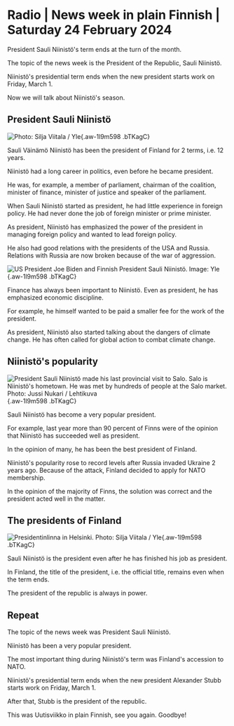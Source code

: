 # Radio \| News week in plain Finnish \| Saturday 24 February 2024

President Sauli Niinistö's term ends at the turn of the month.

The topic of the news week is the President of the Republic, Sauli Niinistö.

Niinistö's presidential term ends when the new president starts work on Friday, March 1.

Now we will talk about Niinistö's season.

## President Sauli Niinistö

![ Photo: Silja Viitala / Yle](https://images.cdn.yle.fi/image/upload/c_crop,h_2812,w_5000,x_0,y_197/ar_1.7777777777777777,c_fill,g_faces,h_431,w_767/dpr_1.0/q_auto:eco/f_auto/fl_lossy/v1689336195/39-114284264b1384bdcfe5){.aw-1l9m598 .bTKagC}

Sauli Väinämö Niinistö has been the president of Finland for 2 terms, i.e. 12 years.

Niinistö had a long career in politics, even before he became president.

He was, for example, a member of parliament, chairman of the coalition, minister of finance, minister of justice and speaker of the parliament.

When Sauli Niinistö started as president, he had little experience in foreign policy. He had never done the job of foreign minister or prime minister.

As president, Niinistö has emphasized the power of the president in managing foreign policy and wanted to lead foreign policy.

He also had good relations with the presidents of the USA and Russia. Relations with Russia are now broken because of the war of aggression.

![US President Joe Biden and Finnish President Sauli Niinistö. Image: Yle](https://images.cdn.yle.fi/image/upload/c_crop,h_1080,w_1919,x_0,y_0/ar_1.7777777777777777,c_fill,g_faces,h_431,w_767/dpr_1.0/q_auto:eco/f_auto/fl_lossy/v1688634029/39-113877464a677d215b54){.aw-1l9m598 .bTKagC}

Finance has always been important to Niinistö. Even as president, he has emphasized economic discipline.

For example, he himself wanted to be paid a smaller fee for the work of the president.

As president, Niinistö also started talking about the dangers of climate change. He has often called for global action to combat climate change.

## Niinistö's popularity

![President Sauli Niinistö made his last provincial visit to Salo. Salo is Niinistö's hometown. He was met by hundreds of people at the Salo market. Photo: Jussi Nukari / Lehtikuva](https://images.cdn.yle.fi/image/upload/c_crop,h_2880,w_5120,x_0,y_64/ar_1.7777777777777777,c_fill,g_faces,h_431,w_767/dpr_1.0/q_auto:eco/f_auto/fl_lossy/v1708597528/39-124785065d720f51b156){.aw-1l9m598 .bTKagC}

Sauli Niinistö has become a very popular president.

For example, last year more than 90 percent of Finns were of the opinion that Niinistö has succeeded well as president.

In the opinion of many, he has been the best president of Finland.

Niinistö's popularity rose to record levels after Russia invaded Ukraine 2 years ago. Because of the attack, Finland decided to apply for NATO membership.

In the opinion of the majority of Finns, the solution was correct and the president acted well in the matter.

## The presidents of Finland

![Presidentinlinna in Helsinki. Photo: Silja Viitala / Yle](https://images.cdn.yle.fi/image/upload/c_crop,h_2813,w_5000,x_0,y_0/ar_1.7777777777777777,c_fill,g_faces,h_431,w_767/dpr_1.0/q_auto:eco/f_auto/fl_lossy/v1607272318/39-7509385fcd06a53f54c){.aw-1l9m598 .bTKagC}

Sauli Niinistö is the president even after he has finished his job as president.

In Finland, the title of the president, i.e. the official title, remains even when the term ends.

The president of the republic is always in power.

## Repeat

The topic of the news week was President Sauli Niinistö.

Niinistö has been a very popular president.

The most important thing during Niinistö's term was Finland's accession to NATO.

Niinistö's presidential term ends when the new president Alexander Stubb starts work on Friday, March 1.

After that, Stubb is the president of the republic.

This was Uutisviikko in plain Finnish, see you again. Goodbye!
